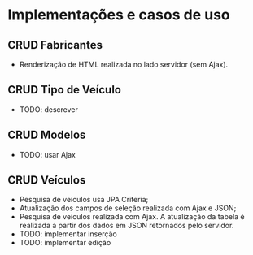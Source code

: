 # Implementações e casos de uso

## CRUD Fabricantes
- Renderização de HTML realizada no lado servidor (sem Ajax).

## CRUD Tipo de Veículo
- TODO: descrever

## CRUD Modelos
- TODO: usar Ajax

## CRUD Veículos
- Pesquisa de veículos usa JPA Criteria;
- Atualização dos campos de seleção realizada com Ajax e JSON;
- Pesquisa de veículos realizada com Ajax. A atualização da tabela é realizada a partir dos dados em JSON retornados pelo servidor.
- TODO: implementar inserção
- TODO: implementar edição